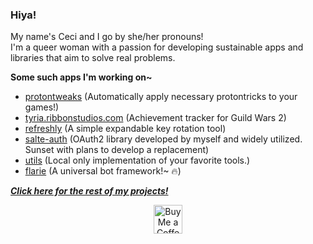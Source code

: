 ### Hiya!

My name's Ceci and I go by she/her pronouns! <br/>
I'm a queer woman with a passion for developing sustainable apps and libraries that aim to solve real problems.

**Some such apps I'm working on~**

- [protontweaks](https://github.com/ribbon-studios/protontweaks) (Automatically apply necessary protontricks to your games!)
- [tyria.ribbonstudios.com](https://github.com/ribbon-studios/tyria.ribbonstudios.com) (Achievement tracker for Guild Wars 2)
- [refreshly](https://github.com/ribbon-studios/refreshly) (A simple expandable key rotation tool)
- [salte-auth](https://github.com/salte-auth/salte-auth) (OAuth2 library developed by myself and widely utilized. Sunset with plans to develop a replacement)
- [utils](https://github.com/ribbon-studios/utils) (Local only implementation of your favorite tools.)
- [flarie](https://github.com/ribbon-studios/flarie) (A universal bot framework!~ 🔥)

**_[Click here for the rest of my projects!](https://sanare.dev)_**

<!-- Social icons section -->
<p align="center">
  <a href="https://ko-fi.com/cecis" target="_blank"><img height="46px" src="https://az743702.vo.msecnd.net/cdn/kofi3.png?v=0" title="Ko-fi" alt="Buy Me a Coffee" /></a>
</p>



